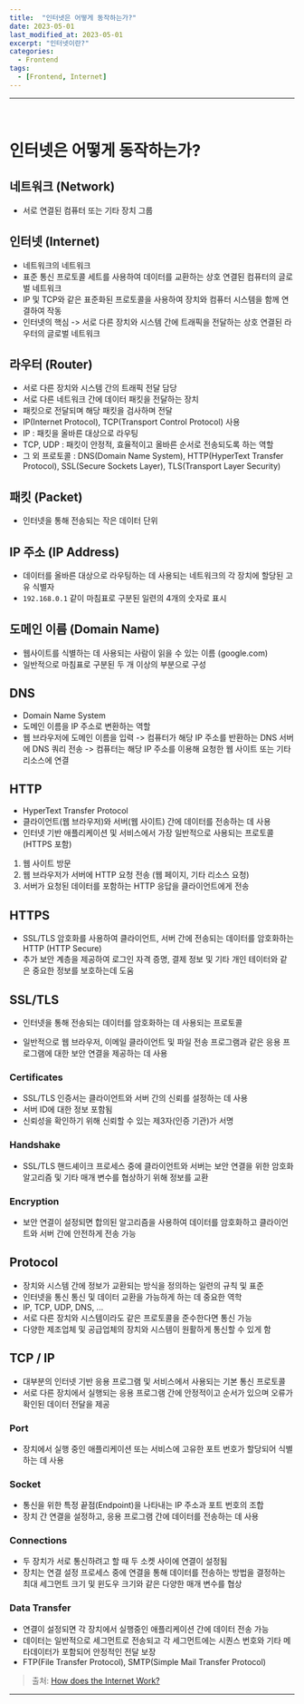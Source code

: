 ```yaml
---
title:  "인터넷은 어떻게 동작하는가?"
date: 2023-05-01
last_modified_at: 2023-05-01
excerpt: "인터넷이란?"
categories:
  - Frontend
tags:
  - [Frontend, Internet]
---
```


---

<br>

# 인터넷은 어떻게 동작하는가?

## 네트워크 (Network)

- 서로 연결된 컴퓨터 또는 기타 장치 그룹

## 인터넷 (Internet)

- 네트워크의 네트워크
- 표준 통신 프로토콜 세트를 사용하여 데이터를 교환하는 상호 연결된 컴퓨터의 글로벌 네트워크
- IP 및 TCP와 같은 표준화된 프로토콜을 사용하여 장치와 컴퓨터 시스템을 함께 연결하여 작동
- 인터넷의 핵심 -> 서로 다른 장치와 시스템 간에 트래픽을 전달하는 상호 연결된 라우터의 글로벌 네트워크

## 라우터 (Router)

- 서로 다른 장치와 시스템 간의 트래픽 전달 담당
- 서로 다른 네트워크 간에 데이터 패킷을 전달하는 장치
- 패킷으로 전달되며 해당 패킷을 검사하며 전달
- IP(Internet Protocol), TCP(Transport Control Protocol) 사용
- IP : 패킷을 올바른 대상으로 라우팅
- TCP, UDP : 패킷이 안정적, 효율적이고 올바른 순서로 전송되도록 하는 역할
- 그 외 프로토콜 : DNS(Domain Name System), HTTP(HyperText Transfer Protocol), SSL(Secure Sockets Layer), TLS(Transport Layer Security)

## 패킷 (Packet)

- 인터넷을 통해 전송되는 작은 데이터 단위

## IP 주소 (IP Address)

- 데이터를 올바른 대상으로 라우팅하는 데 사용되는 네트워크의 각 장치에 할당된 고유 식별자
- `192.168.0.1` 같이 마침표로 구분된 일련의 4개의 숫자로 표시

## 도메인 이름 (Domain Name)

- 웹사이트를 식별하는 데 사용되는 사람이 읽을 수 있는 이름 (google.com)
- 일반적으로 마침표로 구분된 두 개 이상의 부분으로 구성

## DNS

- Domain Name System
- 도메인 이름을 IP 주소로 변환하는 역할
- 웹 브라우저에 도메인 이름을 입력 -> 컴퓨터가 해당 IP 주소를 반환하는 DNS 서버에 DNS 쿼리 전송 -> 컴퓨터는 해당 IP 주소를 이용해 요청한 웹 사이트 또는 기타 리소스에 연결

## HTTP

- HyperText Transfer Protocol
- 클라이언트(웹 브라우저)와 서버(웹 사이트) 간에 데이터를 전송하는 데 사용
- 인터넷 기반 애플리케이션 및 서비스에서 가장 일반적으로 사용되는 프로토콜 (HTTPS 포함)
1. 웹 사이트 방문
2. 웹 브라우저가 서버에 HTTP 요청 전송 (웹 페이지, 기타 리소스 요청)
3. 서버가 요청된 데이터를 포함하는 HTTP 응답을 클라이언트에게 전송

## HTTPS

- SSL/TLS 암호화를 사용하여 클라이언트, 서버 간에 전송되는 데이터를 암호화하는 HTTP (HTTP Secure)
- 추가 보안 계층을 제공하여 로그인 자격 증명, 결제 정보 및 기타 개인 테이터와 같은 중요한 정보를 보호하는데 도움

## SSL/TLS

- 인터넷을 통해 전송되는 데이터를 암호화하는 데 사용되는 프로토콜

- 일반적으로 웹 브라우저, 이메일 클라이언트 및 파일 전송 프로그램과 같은 응용 프로그램에 대한 보안 연결을 제공하는 데 사용

### Certificates

- SSL/TLS 인증서는 클라이언트와 서버 간의 신뢰를 설정하는 데 사용
- 서버 ID에 대한 정보 포함됨
- 신뢰성을 확인하기 위해 신뢰할 수 있는 제3자(인증 기관)가 서명

### Handshake

- SSL/TLS 핸드셰이크 프로세스 중에 클라이언트와 서버는 보안 연결을 위한 암호화 알고리즘 및 기타 매개 변수를 협상하기 위해 정보를 교환

### Encryption

- 보안 연결이 설정되면 합의된 알고리즘을 사용하여 데이터를 암호화하고 클라이언트와 서버 간에 안전하게 전송 가능

## Protocol

- 장치와 시스템 간에 정보가 교환되는 방식을 정의하는 일련의 규칙 및 표준
- 인터넷을 통신 통신 및 데이터 교환을 가능하게 하는 데 중요한 역학
- IP, TCP, UDP, DNS, ...
- 서로 다른 장치와 시스템이라도 같은 프로토콜을 준수한다면 통신 가능
- 다양한 제조업체 및 공급업체의 장치와 시스템이 원활하게 통신할 수 있게 함

## TCP / IP

- 대부분의 인터넷 기반 응용 프로그램 및 서비스에서 사용되는 기본 통신 프로토콜
- 서로 다른 장치에서 실행되는 응용 프로그램 간에 안정적이고 순서가 있으며 오류가 확인된 데이터 전달을 제공

### Port

- 장치에서 실행 중인 애플리케이션 또는 서비스에 고유한 포트 번호가 할당되어 식별하는 데 사용

### Socket

- 통신을 위한 특정 끝점(Endpoint)을 나타내는 IP 주소과 포트 번호의 조합
- 장치 간 연결을 설정하고, 응용 프로그램 간에 데이터를 전송하는 데 사용

### Connections

- 두 장치가 서로 통신하려고 할 때 두 소켓 사이에 연결이 설정됨
- 장치는 연결 설정 프로세스 중에 연결을 통해 데이터를 전송하는 방법을 결정하는 최대 세그먼트 크기 및 윈도우 크기와 같은 다양한 매개 변수를 협상

### Data Transfer

- 연결이 설정되면 각 장치에서 실행중인 애플리케이션 간에 데이터 전송 가능
- 데이터는 일반적으로 세그먼트로 전송되고 각 세그먼트에는 시퀀스 번호와 기타 메타데이터가 포함되어 안정적인 전달 보장
- FTP(File Transfer Protocol), SMTP(Simple Mail Transfer Protocol)

> 출처: [How does the Internet Work?](https://cs.fyi/guide/how-does-internet-work)

---
